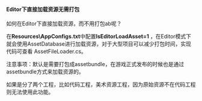 #### Editor下直接加载资源无需打包

如何在Editor下直接加载资源，而不用打包ab呢？

在**Resources\AppConfigs.txt**中配置**IsEditorLoadAsset=1** ，在Editor模式下就会使用AssetDatabase进行加载资源，对于大型项目可以减少打包时间，实现代码可查看 AssetFileLoader.cs。

注意事项：默认是需要打包成assetbundle，在游戏正式发布的时候也是通过assetbundle方式来加载资源的。

如果是分了两个工程，比如代码工程，美术资源工程，因为原始资源不在代码工程则无法使用此功能。